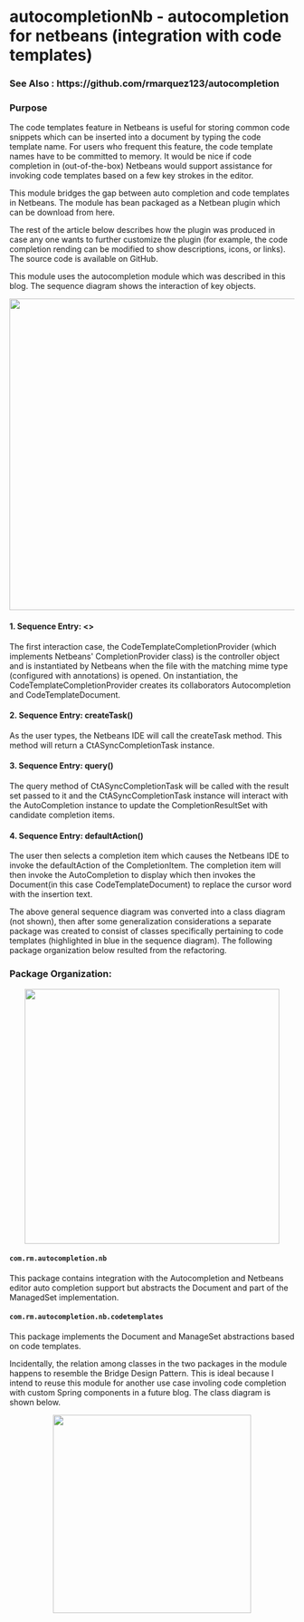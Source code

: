# autocompletionNb - autocompletion for netbeans (integration with code templates) 
<h3>See Also : https://github.com/rmarquez123/autocompletion </h3> 
<h3>Purpose</h3> 
The code templates feature in Netbeans is useful for storing common code snippets which can be inserted into a document by typing the code template name.   For users who frequent this feature, the code template names have to be committed to memory.   It would be nice if code completion in (out-of-the-box) Netbeans would support assistance for invoking code templates based on a few key strokes in the editor.  

This module bridges the gap between auto completion and code templates in Netbeans.  The module has bean packaged as a Netbean plugin which can be download from here.  

The rest of the article below describes how the plugin was produced in case any one wants to further customize the plugin (for example, the code completion rending can be modified to show descriptions, icons, or links).  The source code is available on GitHub. 

This module uses the autocompletion module which was described in this blog.  The sequence diagram shows the interaction of key objects.

  <div align="center" width="1200px"> 
    <img src="http://ricardo-marquez.com/rm/assets/images/sequence-diagram-autocompletionnb.svg" alt="" height="550px">
  </div> 

<h4>1. Sequence Entry: <<create>> </h4>
The first interaction case, the CodeTemplateCompletionProvider (which implements Netbeans' CompletionProvider class) is the controller object and is instantiated by Netbeans when the file with the matching mime type (configured with annotations) is opened.  On instantiation, the CodeTemplateCompletionProvider creates its collaborators Autocompletion and CodeTemplateDocument.  

<h4>2. Sequence Entry:  createTask() </h4>
As the user types, the Netbeans IDE will call the createTask method.  This method will return a CtASyncCompletionTask instance.  

<h4>3. Sequence Entry: query() </h4>
The query method of CtASyncCompletionTask will be called with the result set passed to it and the CtASyncCompletionTask instance will interact with the AutoCompletion instance to update the CompletionResultSet with candidate completion items.    

<h4>4. Sequence Entry: defaultAction() </h4>
The user then selects a completion item which causes the Netbeans IDE to invoke the defaultAction of the CompletionItem.  The completion item will then invoke the AutoCompletion to display which then invokes the Document(in this case CodeTemplateDocument) to replace the cursor word with the insertion text.  

The above general sequence diagram was converted into a class diagram (not shown), then after some generalization considerations a separate package was created to consist of classes specifically pertaining to code templates (highlighted in blue in the sequence diagram).  The following package organization below resulted from the refactoring. 

<h3>Package Organization: </h3>
  <div align="center" width="1200px"> 
    <img src="http://ricardo-marquez.com/rm/assets/images/autocompletion-nb-packages-384x422.png" alt="" height="450px">
  </div> 
  
<h4><code>com.rm.autocompletion.nb</code> </h4>
This package contains integration with the Autocompletion and Netbeans editor auto completion support but abstracts the Document and part of the ManagedSet implementation.  
<h4><code>com.rm.autocompletion.nb.codetemplates</code></h4>
This package implements the Document and ManageSet abstractions based on code templates.  

Incidentally, the relation among classes in the two packages in the module happens to resemble the Bridge Design Pattern.   This is ideal because I intend to reuse this module for another use case involing code completion with custom Spring components in a future blog. The class diagram is shown below.
  <div align="center" width="1200px"> 
    <img src="http://ricardo-marquez.com/rm/assets/images/class-diagram-autocompletion-nb.svg" alt="" height="350px">
  </div> 

